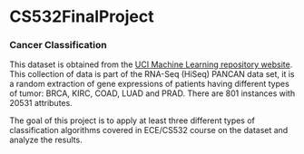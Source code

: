 # CS532FinalProject

### Cancer Classification
This dataset is obtained from the <a href='https://archive.ics.uci.edu/ml/datasets/gene+expression+cancer+RNA-Seq'>UCI Machine Learning repository website</a>. This collection of data is part of the RNA-Seq (HiSeq) PANCAN data set, it is a random extraction of gene expressions of patients having different types of tumor: BRCA, KIRC, COAD, LUAD and PRAD. There are 801 instances with 20531 attributes. 

The goal of this project is to apply at least three different types of classification algorithms covered
in ECE/CS532 course on the dataset and analyze the results.
